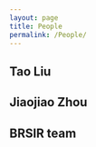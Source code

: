```yaml
---
layout: page
title: People
permalink: /People/
---
```


## Tao Liu

## Jiaojiao Zhou

## BRSIR team


